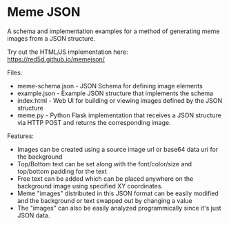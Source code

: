 # Meme JSON

A schema and implementation examples for a method of generating meme images from a JSON structure.

Try out the HTML/JS implementation here: https://red5d.github.io/memejson/

Files:
* meme-schema.json - JSON Schema for defining image elements
* example.json - Example JSON structure that implements the schema
* index.html - Web UI for building or viewing images defined by the JSON structure
* meme.py - Python Flask implementation that receives a JSON structure via HTTP POST and returns the corresponding image.

Features:
* Images can be created using a source image url or base64 data uri for the background
* Top/Bottom text can be set along with the font/color/size and top/bottom padding for the text
* Free text can be added which can be placed anywhere on the background image using specified XY coordinates.
* Meme "images" distributed in this JSON format can be easily modified and the background or text swapped out by changing a value
* The "images" can also be easily analyzed programmically since it's just JSON data.
